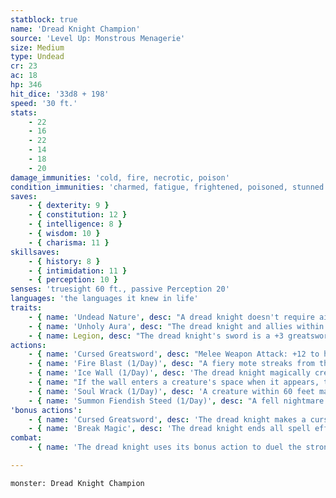 ```yaml
---
statblock: true
name: 'Dread Knight Champion'
source: 'Level Up: Monstrous Menagerie'
size: Medium
type: Undead
cr: 23
ac: 18
hp: 346
hit_dice: '33d8 + 198'
speed: '30 ft.'
stats:
    - 22
    - 16
    - 22
    - 14
    - 18
    - 20
damage_immunities: 'cold, fire, necrotic, poison'
condition_immunities: 'charmed, fatigue, frightened, poisoned, stunned'
saves:
    - { dexterity: 9 }
    - { constitution: 12 }
    - { intelligence: 8 }
    - { wisdom: 10 }
    - { charisma: 11 }
skillsaves:
    - { history: 8 }
    - { intimidation: 11 }
    - { perception: 10 }
senses: 'truesight 60 ft., passive Perception 20'
languages: 'the languages it knew in life'
traits:
    - { name: 'Undead Nature', desc: "A dread knight doesn't require air, sustenance, or sleep." }
    - { name: 'Unholy Aura', desc: "The dread knight and allies within 30 feet have advantage on saving throws against spells and other magic effects and against features that turn undead. Other creatures of the dread knight's choice within 30 feet have disadvantage on saving throws against spells and other magic effects." }
    - { name: Legion, desc: "The dread knight's sword is a +3 greatsword that grants a +3 bonus to attack and damage rolls when it attacks with its cursed greatsword. A humanoid killed by damage from this sword rises the next dusk as a zombie. While attuned to the sword, the dread knight can use a bonus action to command zombies created in this way." }
actions:
    - { name: 'Cursed Greatsword', desc: "Melee Weapon Attack: +12 to hit, reach 5 ft., one target. Hit: 13 (2d6 + 6) slashing damage plus 14 (4d6) necrotic damage, and the target's hit point maximum is reduced by an amount equal to the necrotic damage taken. This reduction lasts until the target finishes a long rest. The target dies if its hit point maximum is reduced to 0." }
    - { name: 'Fire Blast (1/Day)', desc: "A fiery mote streaks from the dread knight's finger to a point within 120 feet and blossoms into a 20-foot-radius sphere of black fire which spreads around corners. Each creature within the area makes a DC 16 Dexterity saving throw, taking 63 (18d6) fire damage on a failed saving throw or half damage on a success. This damage ignores fire resistance and treats immunity to fire damage as fire resistance." }
    - { name: 'Ice Wall (1/Day)', desc: 'The dread knight magically creates a wall of ice on a solid surface it can see within 60 feet. The wall is flat, 1 foot thick, and can be up to 50 feet long and 15 feet high. The wall lasts for 1 minute or until destroyed. Each 10-foot section has AC 12, 30 hit points, vulnerability to fire damage, and immunity to cold, necrotic, poison, and psychic damage.' }
    - { name: "If the wall enters a creature's space when it appears, the creature is pushed to one side of the wall (creature's choice)", desc: 'The creature then makes a DC 16 Dexterity saving throw, taking 49 (14d6) cold damage on a successful save or half damage on a success.' }
    - { name: 'Soul Wrack (1/Day)', desc: 'A creature within 60 feet makes a DC 16 Constitution saving throw, taking 70 (20d6) necrotic damage and falling prone on a failed save or taking half damage on a success.' }
    - { name: 'Summon Fiendish Steed (1/Day)', desc: "A fell nightmare or wyvern magically appears in an empty space within 5 feet. The steed follows the dread knight's commands and acts on its turn. It may attack on the turn on which it is summoned. It remains until the dread knight dismisses it as an action or it is killed." }
'bonus actions':
    - { name: 'Cursed Greatsword', desc: 'The dread knight makes a cursed greatsword attack.' }
    - { name: 'Break Magic', desc: 'The dread knight ends all spell effects created by a 5th-level or lower spell slot on a creature, object, or point within 30 feet.' }
combat:
    - { name: 'The dread knight uses its bonus action to duel the strongest melee combatant with its cursed greatsword, while using Fire Blast, Soul Wrack, and Wall of Ice to eliminate or cut off those who interfere', desc: 'If it is bloodied and without allies, it uses Summon Fiendish Steed and tries to escape.' }

---
```

```statblock
monster: Dread Knight Champion
```
